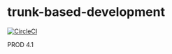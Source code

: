 # trunk-based-development

[![CircleCI](https://circleci.com/gh/elmawardy/trunk-based-development/tree/main.svg?style=shield)](https://circleci.com/gh/elmawardy/trunk-based-development/tree/main)

PROD 4.1
